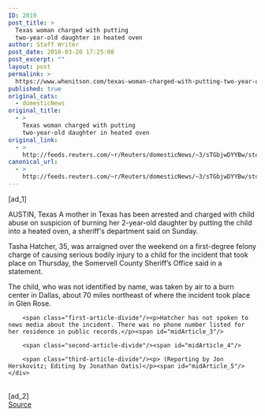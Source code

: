 ```yaml
---
ID: 2019
post_title: >
  Texas woman charged with putting
  two-year-old daughter in heated oven
author: Staff Writer
post_date: 2016-03-20 17:25:08
post_excerpt: ""
layout: post
permalink: >
  https://www.whenitson.com/texas-woman-charged-with-putting-two-year-old-daughter-in-heated-oven/
published: true
original_cats:
  - domesticNews
original_title:
  - >
    Texas woman charged with putting
    two-year-old daughter in heated oven
original_link:
  - >
    http://feeds.reuters.com/~r/Reuters/domesticNews/~3/sTGbjwDYYBw/story01.htm
canonical_url:
  - >
    http://feeds.reuters.com/~r/Reuters/domesticNews/~3/sTGbjwDYYBw/story01.htm
---
```

 [ad_1]
<br><div id="articleText">
<span id="midArticle_start"/>

<span class="focusParagraph" readability="6"><p><span class="articleLocation">AUSTIN, Texas</span> A mother in Texas has been arrested and charged with child abuse on suspicion of burning her 2-year-old daughter by putting the child into a heated oven, a sheriff's department said on Sunday.</p></span><span id="midArticle_0"/><p>Tasha Hatcher, 35, was arraigned over the weekend on a first-degree felony charge of causing serious bodily injury to a child for the incident that took place on Thursday, the Somervell County Sheriff’s Office said in a statement. </p><span id="midArticle_1"/><p>The child, who was not identified by name, was taken by air to a burn center in Dallas, about 70 miles northeast of where the incident took place in Glen Rose.</p><span id="midArticle_2"/>
        
        <span class="first-article-divide"/><p>Hatcher has not spoken to news media about the incident. There was no phone number listed for her residence in public records.</p><span id="midArticle_3"/>
        
        <span class="second-article-divide"/><span id="midArticle_4"/>
        
        <span class="third-article-divide"/><p> (Reporting by Jon Herskovitz; Editing by Jonathan Oatis)</p><span id="midArticle_5"/></div>
<br>[ad_2]
<br><a href="http://feeds.reuters.com/~r/Reuters/domesticNews/~3/sTGbjwDYYBw/story01.htm">Source </a>